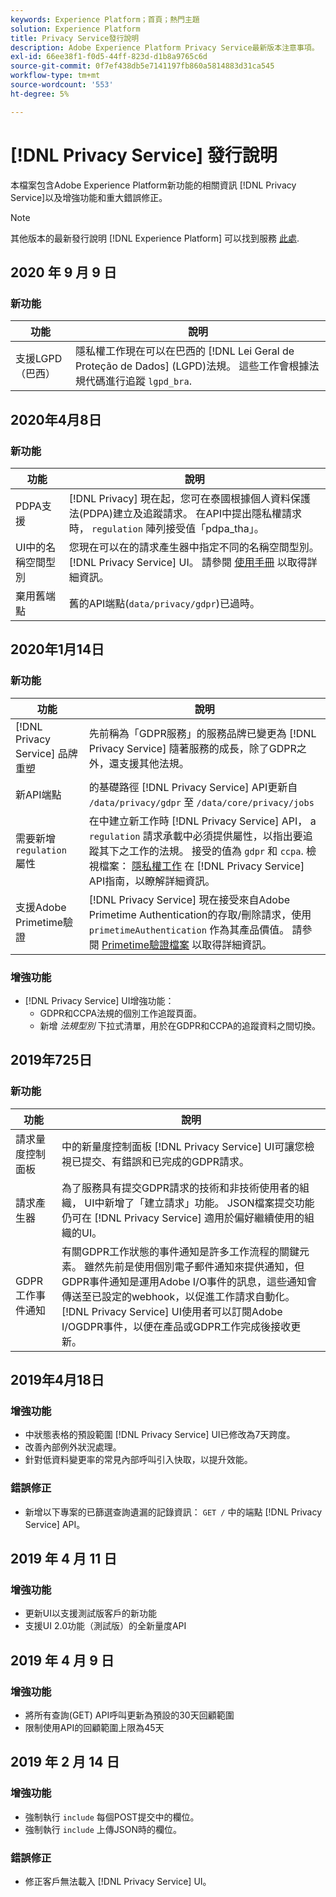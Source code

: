 ```yaml
---
keywords: Experience Platform；首頁；熱門主題
solution: Experience Platform
title: Privacy Service發行說明
description: Adobe Experience Platform Privacy Service最新版本注意事項。
exl-id: 66ee38f1-f0d5-44ff-823d-d1b8a9765c6d
source-git-commit: 0f7ef438db5e7141197fb860a5814883d31ca545
workflow-type: tm+mt
source-wordcount: '553'
ht-degree: 5%

---
```


# [!DNL Privacy Service] 發行說明

本檔案包含Adobe Experience Platform新功能的相關資訊 [!DNL Privacy Service]以及增強功能和重大錯誤修正。

>[!NOTE]
>
>其他版本的最新發行說明 [!DNL Experience Platform] 可以找到服務 [此處](../release-notes/latest/latest.md).

## 2020 年 9 月 9 日

### 新功能

| 功能 | 說明 |
| --- | --- |
| 支援LGPD （巴西） | 隱私權工作現在可以在巴西的 [!DNL Lei Geral de Proteção de Dados] (LGPD)法規。 這些工作會根據法規代碼進行追蹤 `lgpd_bra`. |

## 2020年4月8日

### 新功能

| 功能 | 說明 |
| --- | --- |
| PDPA支援 | [!DNL Privacy] 現在起，您可在泰國根據個人資料保護法(PDPA)建立及追蹤請求。 在API中提出隱私權請求時， `regulation` 陣列接受值「pdpa_tha」。 |
| UI中的名稱空間型別 | 您現在可以在的請求產生器中指定不同的名稱空間型別。 [!DNL Privacy Service] UI。 請參閱 [使用手冊](ui/user-guide.md) 以取得詳細資訊。 |
| 棄用舊端點 | 舊的API端點(`data/privacy/gdpr`)已過時。 |

## 2020年1月14日

### 新功能

| 功能 | 說明 |
| --- | --- |
| [!DNL Privacy Service] 品牌重塑 | 先前稱為「GDPR服務」的服務品牌已變更為 [!DNL Privacy Service] 隨著服務的成長，除了GDPR之外，還支援其他法規。 |
| 新API端點 | 的基礎路徑 [!DNL Privacy Service] API更新自 `/data/privacy/gdpr` 至 `/data/core/privacy/jobs` |
| 需要新增 `regulation` 屬性 | 在中建立新工作時 [!DNL Privacy Service] API， a `regulation` 請求承載中必須提供屬性，以指出要追蹤其下之工作的法規。 接受的值為 `gdpr` 和 `ccpa`. 檢視檔案： [隱私權工作](api/privacy-jobs.md) 在 [!DNL Privacy Service] API指南，以瞭解詳細資訊。 |
| 支援Adobe Primetime驗證 | [!DNL Privacy Service] 現在接受來自Adobe Primetime Authentication的存取/刪除請求，使用 `primetimeAuthentication` 作為其產品價值。 請參閱 [Primetime驗證檔案](https://tve.helpdocsonline.com/how-to-make-a-privacy-request) 以取得詳細資訊。 |

### 增強功能

* [!DNL Privacy Service] UI增強功能：
   * GDPR和CCPA法規的個別工作追蹤頁面。
   * 新增 *法規型別* 下拉式清單，用於在GDPR和CCPA的追蹤資料之間切換。

## 2019年725日

### 新功能

| 功能 | 說明 |
| --- | --- |
| 請求量度控制面板 | 中的新量度控制面板 [!DNL Privacy Service] UI可讓您檢視已提交、有錯誤和已完成的GDPR請求。 |
| 請求產生器 | 為了服務具有提交GDPR請求的技術和非技術使用者的組織， UI中新增了「建立請求」功能。 JSON檔案提交功能仍可在 [!DNL Privacy Service] 適用於偏好繼續使用的組織的UI。 |
| GDPR工作事件通知 | 有關GDPR工作狀態的事件通知是許多工作流程的關鍵元素。 雖然先前是使用個別電子郵件通知來提供通知，但GDPR事件通知是運用Adobe I/O事件的訊息，這些通知會傳送至已設定的webhook，以促進工作請求自動化。 [!DNL Privacy Service] UI使用者可以訂閱Adobe I/OGDPR事件，以便在產品或GDPR工作完成後接收更新。 |

## 2019年4月18日

### 增強功能

* 中狀態表格的預設範圍 [!DNL Privacy Service] UI已修改為7天跨度。
* 改善內部例外狀況處理。
* 針對低資料變更率的常見內部呼叫引入快取，以提升效能。

### 錯誤修正

* 新增以下專案的已篩選查詢遺漏的記錄資訊： `GET /` 中的端點 [!DNL Privacy Service] API。

## 2019 年 4 月 11 日

### 增強功能

* 更新UI以支援測試版客戶的新功能
* 支援UI 2.0功能（測試版）的全新量度API

## 2019 年 4 月 9 日

### 增強功能

* 將所有查詢(GET) API呼叫更新為預設的30天回顧範圍
* 限制使用API的回顧範圍上限為45天

## 2019 年 2 月 14 日

### 增強功能

* 強制執行 `include` 每個POST提交中的欄位。
* 強制執行 `include` 上傳JSON時的欄位。

### 錯誤修正

* 修正客戶無法載入 [!DNL Privacy Service] UI。

